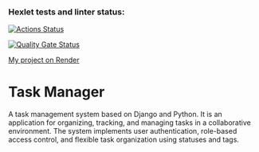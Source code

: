### Hexlet tests and linter status:
[![Actions Status](https://github.com/Vitaliy-Berezhnoy/python-project-52/actions/workflows/hexlet-check.yml/badge.svg)](https://github.com/Vitaliy-Berezhnoy/python-project-52/actions)

[![Quality Gate Status](https://sonarcloud.io/api/project_badges/measure?project=Vitaliy-Berezhnoy_python-project-52&metric=alert_status)](https://sonarcloud.io/summary/new_code?id=Vitaliy-Berezhnoy_python-project-52)

[My project on Render](https://python-project-52-8e31.onrender.com)

# Task Manager

A task management system based on Django and Python. It is an application for organizing, tracking, and managing tasks in a collaborative environment. The system implements user authentication, role-based access control, and flexible task organization using statuses and tags.